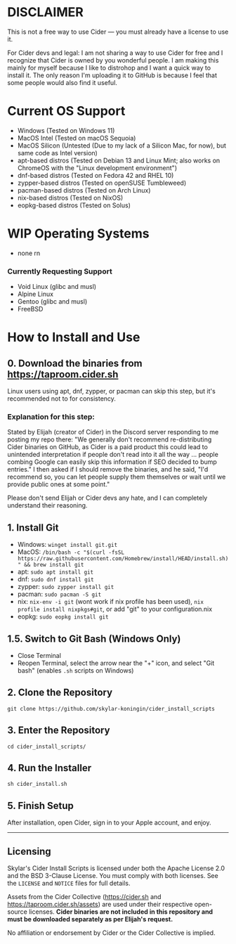 # DISCLAIMER

This is not a free way to use Cider — you must already have a license to use it.

For Cider devs and legal: I am not sharing a way to use Cider for free and I recognize that Cider is owned by you wonderful people. I am making this mainly for myself because I like to distrohop and I want a quick way to install it. The only reason I'm uploading it to GitHub is because I feel that some people would also find it useful.

# Current OS Support

- Windows (Tested on Windows 11)
- MacOS Intel (Tested on macOS Sequoia)
- MacOS Silicon (Untested (Due to my lack of a Silicon Mac, for now), but same code as Intel version)
- apt-based distros (Tested on Debian 13 and Linux Mint; also works on ChromeOS with the "Linux development environment")
- dnf-based distros (Tested on Fedora 42 and RHEL 10)
- zypper-based distros (Tested on openSUSE Tumbleweed)
- pacman-based distros (Tested on Arch Linux)
- nix-based distros (Tested on NixOS)
- eopkg-based distros (Tested on Solus)

# WIP Operating Systems

- none rn

### Currently Requesting Support

- Void Linux (glibc and musl)
- Alpine Linux
- Gentoo (glibc and musl)
- FreeBSD

# How to Install and Use

## 0. Download the binaries from https://taproom.cider.sh

Linux users using apt, dnf, zypper, or pacman can skip this step, but it's recommended not to for consistency.

### Explanation for this step:

Stated by Elijah (creator of Cider) in the Discord server responding to me posting my repo there: "We generally don't recommend re-distributing Cider binaries on GitHub, as Cider is a paid product this could lead to unintended interpretation if people don't read into it all the way ... people combing Google can easily skip this information if SEO decided to bump entries." I then asked if I should remove the binaries, and he said, "I'd recommend so, you can let people supply them themselves or wait until we provide public ones at some point."

Please don't send Elijah or Cider devs any hate, and I can completely understand their reasoning.

## 1. Install Git

- Windows: `winget install git.git`
- MacOS: `/bin/bash -c "$(curl -fsSL https://raw.githubusercontent.com/Homebrew/install/HEAD/install.sh)" && brew install git`
- apt: `sudo apt install git`
- dnf: `sudo dnf install git`
- zypper: `sudo zypper install git`
- pacman: `sudo pacman -S git`
- nix: `nix-env -i git` (wont work if nix profile has been used), `nix profile install nixpkgs#git`, or add "git" to your configuration.nix
- eopkg: `sudo eopkg install git`

## 1.5. Switch to Git Bash (Windows Only)

- Close Terminal
- Reopen Terminal, select the arrow near the "+" icon, and select "Git bash" (enables `.sh` scripts on Windows)

## 2. Clone the Repository

`git clone https://github.com/skylar-koningin/cider_install_scripts`

## 3. Enter the Repository

`cd cider_install_scripts/`

## 4. Run the Installer

`sh cider_install.sh`

## 5. Finish Setup

After installation, open Cider, sign in to your Apple account, and enjoy.

---

## Licensing

Skylar's Cider Install Scripts is licensed under both the Apache License 2.0 and the BSD 3-Clause License.
You must comply with both licenses. See the `LICENSE` and `NOTICE` files for full details.

Assets from the Cider Collective (https://cider.sh and https://taproom.cider.sh/assets) are used under their respective open-source licenses.
**Cider binaries are not included in this repository and must be downloaded separately as per Elijah's request.**

No affiliation or endorsement by Cider or the Cider Collective is implied.
